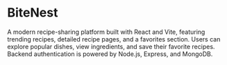 # BiteNest
A modern recipe-sharing platform built with React and Vite, featuring trending recipes, detailed recipe pages, and a favorites section. Users can explore popular dishes, view ingredients, and save their favorite recipes. Backend authentication is powered by Node.js, Express, and MongoDB.
